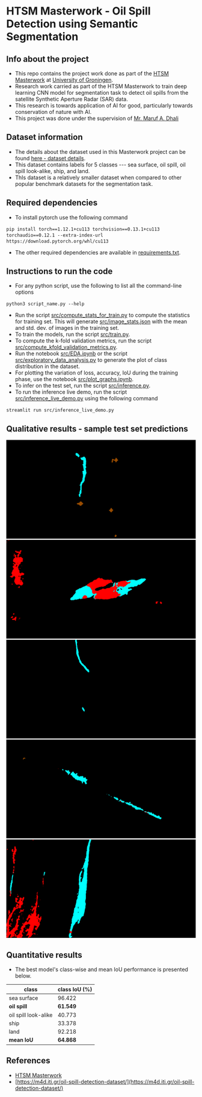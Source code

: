 # HTSM Masterwork - Oil Spill Detection using Semantic Segmentation


## Info about the project
* This repo contains the project work done as part of the [HTSM Masterwork](https://www.rug.nl/education/honours-college/htsm-masterprogramme/about-the-programme) at [University of Groningen](https://www.rug.nl/).
* Research work carried as part of the HTSM Masterwork to train deep learning CNN model for segmentation task to detect oil spills from the satellite
Synthetic Aperture Radar (SAR) data.
* This research is towards application of AI for good, particularly towards conservation of nature with AI.
* This project was done under the supervision of [Mr. Maruf A. Dhali](https://www.rug.nl/staff/m.a.dhali/)


## Dataset information
* The details about the dataset used in this Masterwork project can be found [here - dataset details](https://m4d.iti.gr/oil-spill-detection-dataset/).
* This dataset contains labels for 5 classes --- sea surface, oil spill, oil spill look-alike, ship, and land.
* ThIs dataset is a relatively smaller dataset when compared to other popular benchmark datasets for the segmentation task.

## Required dependencies
* To install pytorch use the following command
```
pip install torch==1.12.1+cu113 torchvision==0.13.1+cu113 torchaudio==0.12.1 --extra-index-url https://download.pytorch.org/whl/cu113
```
* The other required dependencies are available in [requirements.txt](requirements.txt).


## Instructions to run the code
* For any python script, use the following to list all the command-line options
```
python3 script_name.py --help
```
* Run the script [src/compute_stats_for_train.py](src/compute_stats_for_train.py) to
compute the statistics for training set. This will generate [src/image_stats.json](src/image_stats.json)
with the mean and std. dev. of images in the training set.
* To train the models, run the script [src/train.py](src/train.py).
* To compute the k-fold validation metrics, run the script [src/compute_kfold_validation_metrics.py](src/compute_kfold_validation_metrics.py).
* Run the notebook [src/EDA.ipynb](src/EDA.ipynb) or the script [src/exploratory_data_analysis.py](src/exploratory_data_analysis.py) to generate the plot of class distribution in the dataset.
* For plotting the variation of loss, accuracy, IoU during the training phase, use the notebook [src/plot_graphs.ipynb](src/plot_graphs.ipynb).
* To infer on the test set, run the script [src/inference.py](src/inference.py).
* To run the inference live demo, run the script [src/inference_live_demo.py](src/inference_live_demo.py) using the following command
```
streamlit run src/inference_live_demo.py
```

## Qualitative results - sample test set predictions
![Sample predicted mask 1](images/pred_mask_img_0001.png?raw=true)
![Sample predicted mask 2](images/pred_mask_img_0007.png?raw=true)
![Sample predicted mask 3](images/pred_mask_img_0035.png?raw=true)
![Sample predicted mask 4](images/pred_mask_img_0054.png?raw=true)
![Sample predicted mask 5](images/pred_mask_img_0105.png?raw=true)


## Quantitative results

* The best model's class-wise and mean IoU performance is presented below.

class  |  class IoU (%)  |
-------|-----------------|
sea surface  |  96.422  |
**oil spill**  |  **61.549**  |
oil spill look-alike  |  40.773  |
ship  |  33.378  |
land  |  92.218  |
**mean IoU**  |  **64.868**  |


## References
* [HTSM Masterwork](https://www.rug.nl/education/honours-college/htsm-masterprogramme/about-the-programme)
* [https://m4d.iti.gr/oil-spill-detection-dataset/](https://m4d.iti.gr/oil-spill-detection-dataset/)
